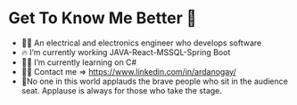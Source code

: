 # Get To Know Me Better 👋
- 👨‍🎓 An electrical and electronics engineer who develops software
- 🔥 I’m currently working JAVA-React-MSSQL-Spring Boot
- 🏃🏻 I’m currently learning on C#
- 🤜🤛 Contact me => https://www.linkedin.com/in/ardanogay/
- 💪No one in this world applauds the brave people who sit in the audience seat. Applause is always for those who take the stage.
